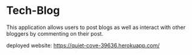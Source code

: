 # Tech-Blog

This application allows users to post blogs as well as interact with other bloggers by commenting on their post.

deployed website: https://quiet-cove-39636.herokuapp.com/

